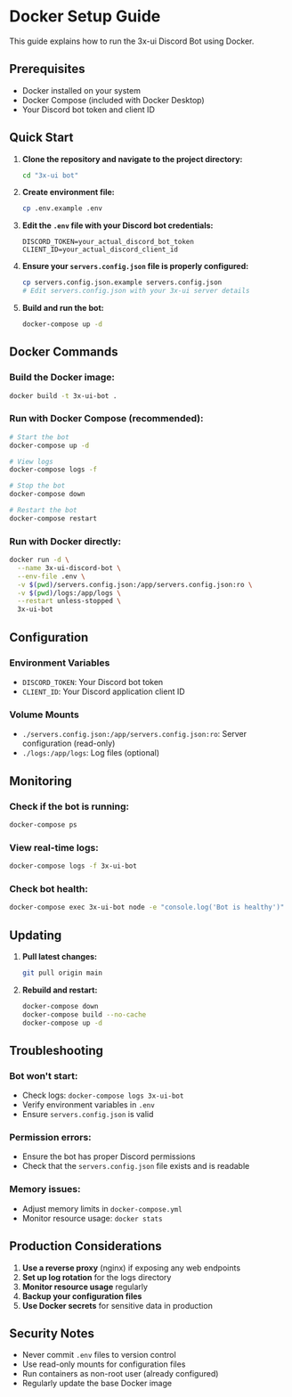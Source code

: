 # Docker Setup Guide

This guide explains how to run the 3x-ui Discord Bot using Docker.

## Prerequisites

- Docker installed on your system
- Docker Compose (included with Docker Desktop)
- Your Discord bot token and client ID

## Quick Start

1. **Clone the repository and navigate to the project directory:**
   ```bash
   cd "3x-ui bot"
   ```

2. **Create environment file:**
   ```bash
   cp .env.example .env
   ```

3. **Edit the `.env` file with your Discord bot credentials:**
   ```
   DISCORD_TOKEN=your_actual_discord_bot_token
   CLIENT_ID=your_actual_discord_client_id
   ```

4. **Ensure your `servers.config.json` file is properly configured:**
   ```bash
   cp servers.config.json.example servers.config.json
   # Edit servers.config.json with your 3x-ui server details
   ```

5. **Build and run the bot:**
   ```bash
   docker-compose up -d
   ```

## Docker Commands

### Build the Docker image:
```bash
docker build -t 3x-ui-bot .
```

### Run with Docker Compose (recommended):
```bash
# Start the bot
docker-compose up -d

# View logs
docker-compose logs -f

# Stop the bot
docker-compose down

# Restart the bot
docker-compose restart
```

### Run with Docker directly:
```bash
docker run -d \
  --name 3x-ui-discord-bot \
  --env-file .env \
  -v $(pwd)/servers.config.json:/app/servers.config.json:ro \
  -v $(pwd)/logs:/app/logs \
  --restart unless-stopped \
  3x-ui-bot
```

## Configuration

### Environment Variables
- `DISCORD_TOKEN`: Your Discord bot token
- `CLIENT_ID`: Your Discord application client ID

### Volume Mounts
- `./servers.config.json:/app/servers.config.json:ro`: Server configuration (read-only)
- `./logs:/app/logs`: Log files (optional)

## Monitoring

### Check if the bot is running:
```bash
docker-compose ps
```

### View real-time logs:
```bash
docker-compose logs -f 3x-ui-bot
```

### Check bot health:
```bash
docker-compose exec 3x-ui-bot node -e "console.log('Bot is healthy')"
```

## Updating

1. **Pull latest changes:**
   ```bash
   git pull origin main
   ```

2. **Rebuild and restart:**
   ```bash
   docker-compose down
   docker-compose build --no-cache
   docker-compose up -d
   ```

## Troubleshooting

### Bot won't start:
- Check logs: `docker-compose logs 3x-ui-bot`
- Verify environment variables in `.env`
- Ensure `servers.config.json` is valid

### Permission errors:
- Ensure the bot has proper Discord permissions
- Check that the `servers.config.json` file exists and is readable

### Memory issues:
- Adjust memory limits in `docker-compose.yml`
- Monitor resource usage: `docker stats`

## Production Considerations

1. **Use a reverse proxy** (nginx) if exposing any web endpoints
2. **Set up log rotation** for the logs directory
3. **Monitor resource usage** regularly
4. **Backup your configuration files**
5. **Use Docker secrets** for sensitive data in production

## Security Notes

- Never commit `.env` files to version control
- Use read-only mounts for configuration files
- Run containers as non-root user (already configured)
- Regularly update the base Docker image
